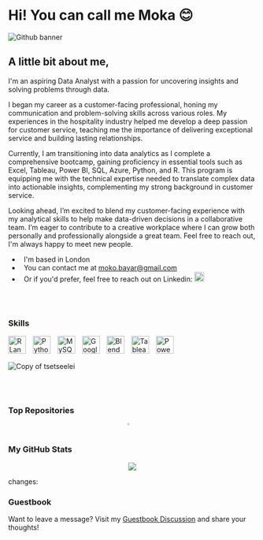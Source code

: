 Hi! You can call me Moka 😊
===================================================================================================================================================

![Github banner](https://github.com/user-attachments/assets/fa5d01ac-f399-4bb6-91a5-3909f16f5535)


A little bit about me,
---------------------

I'm an aspiring Data Analyst with a passion for uncovering insights and solving problems through data. 

I began my career as a customer-facing professional, honing my communication and problem-solving skills across various roles. My experiences in the hospitality industry helped me develop a deep passion for customer service, teaching me the importance of delivering exceptional service and building lasting relationships.

Currently, I am transitioning into data analytics as I complete a comprehensive bootcamp, gaining proficiency in essential tools such as Excel, Tableau, Power BI, SQL, Azure, Python, and R. This program is equipping me with the technical expertise needed to translate complex data into actionable insights, complementing my strong background in customer service. 

Looking ahead, I’m excited to blend my customer-facing experience with my analytical skills to help make data-driven decisions in a collaborative team. I’m eager to contribute to a creative workplace where I can grow both personally and professionally alongside a great team. Feel free to reach out, I'm always happy to meet new people.

*   I'm based in London
*   You can contact me at [moko.bayar@gmail.com](mailto:moko.bayar@gmail.com)
*   Or if you'd prefer, feel free to reach out on Linkedin: <a href="https://www.linkedin.com/in/tsetseelei-s-53139a2ba/" target="_blank" rel="noreferrer"> <picture> <source media="(prefers-color-scheme: dark)" srcset="https://raw.githubusercontent.com/danielcranney/readme-generator/main/public/icons/socials/linkedin-dark.svg" /> <source media="(prefers-color-scheme: light)" srcset="https://raw.githubusercontent.com/danielcranney/readme-generator/main/public/icons/socials/linkedin.svg" /> <img src="https://raw.githubusercontent.com/danielcranney/readme-generator/main/public/icons/socials/linkedin.svg" width="20" height="20" /> </picture> </a></p>
</div><br /><br />



### Skills


<p align="left">
  <a href="https://www.r-project.org/" target="_blank" rel="noreferrer"><img src="https://raw.githubusercontent.com/danielcranney/readme-generator/main/public/icons/skills/rlang-colored.svg" width="36" height="36" alt="R Language" style="margin-right: 10px;" /></a>
  <a href="https://www.python.org/" target="_blank" rel="noreferrer"><img src="https://raw.githubusercontent.com/danielcranney/readme-generator/main/public/icons/skills/python-colored.svg" width="36" height="36" alt="Python" style="margin-right: 10px;" /></a>
  <a href="https://www.mysql.com/" target="_blank" rel="noreferrer"><img src="https://raw.githubusercontent.com/danielcranney/readme-generator/main/public/icons/skills/mysql-colored.svg" width="36" height="36" alt="MySQL" style="margin-right: 10px;" /></a>
  <a href="https://cloud.google.com/" target="_blank" rel="noreferrer"><img src="https://raw.githubusercontent.com/danielcranney/readme-generator/main/public/icons/skills/googlecloud-colored.svg" width="36" height="36" alt="Google Cloud" style="margin-right: 10px;" /></a>
  <a href="https://www.blender.org/" target="_blank" rel="noreferrer"><img src="https://raw.githubusercontent.com/danielcranney/readme-generator/main/public/icons/skills/blender-colored.svg" width="36" height="36" alt="Blender" style="margin-right: 10px;" /></a>
  <a href="[https://public.tableau.com/app/profile/tsetseelei.sainbayar]" target="_blank" rel="noreferrer"><img src="https://www.svgrepo.com/download/354428/tableau-icon.svg" width="36" height="36" alt="Tableau" style="margin-right: 10px;" /></a>
  <a href="https://app.powerbi.com/" target="_blank" rel="noreferrer"><img src="https://cdn.worldvectorlogo.com/logos/power-bi.svg" width="36" height="36" alt="PowerBI" /></a>
</p>

![Copy of tsetseelei](https://github.com/user-attachments/assets/fc4bdfc8-53e7-40e7-afe5-59e8fb1904d8)
</div><br /><br />


### Top Repositories

<div style="display: flex; justify-content: space-around; flex-wrap: wrap;">
  
  <a href="https://github.com/TsetseeleiMoka/EDA-Project">
    <img width="45%" src="https://github-readme-stats.vercel.app/api/pin/?username=TsetseeleiMoka&repo=EDA-Project&title_color=facc15&text_color=facc15&icon_color=facc15&bg_color=ffffff&hide_border=true&locale=en" />
  </a>
</div>


### My GitHub Stats

<div style="display: flex; justify-content: center;">
  <img src="https://github-readme-stats.vercel.app/api?username=TsetseeleiMoka&show_icons=true&title_color=facc15&text_color=facc15&icon_color=facc15&bg_color=ffffff&hide_border=true&locale=en" />
</div>

changes:
### Guestbook
Want to leave a message? Visit my [Guestbook Discussion](https://github.com/username/repository/discussions/1) and share your thoughts!

